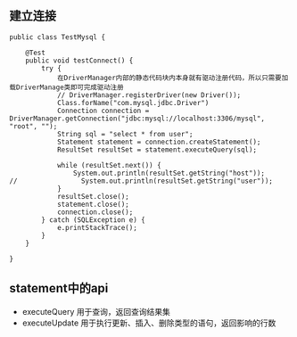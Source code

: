 <!--
 * @Author: WeiHong Ran
 * @Date: 2019-09-03 23:48:32
 * @LastEditors: WeiHong Ran
 * @LastEditTime: 2019-09-04 23:07:26
 * @Description: Nothing
 -->
## 建立连接

```
public class TestMysql {

    @Test
    public void testConnect() {
        try {
            在DriverManager内部的静态代码块内本身就有驱动注册代码，所以只需要加载DriverManage类即可完成驱动注册
            // DriverManager.registerDriver(new Driver());
            Class.forName("com.mysql.jdbc.Driver")
            Connection connection = DriverManager.getConnection("jdbc:mysql://localhost:3306/mysql", "root", "");
            String sql = "select * from user";
            Statement statement = connection.createStatement();
            ResultSet resultSet = statement.executeQuery(sql);

            while (resultSet.next()) {
                System.out.println(resultSet.getString("host"));
//                System.out.println(resultSet.getString("user"));
            }
            resultSet.close();
            statement.close();
            connection.close();
        } catch (SQLException e) {
            e.printStackTrace();
        }
    }

}
```


## statement中的api

- executeQuery 用于查询，返回查询结果集
- executeUpdate 用于执行更新、插入、删除类型的语句，返回影响的行数